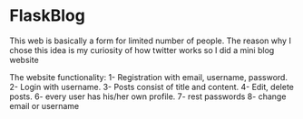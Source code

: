 # FlaskBlog
This web is basically a form for limited number of people. The reason why I chose this idea is my curiosity of how twitter works so I did a mini blog website

The website functionality:
1- Registration with email, username, password.
2- Login with username.
3- Posts consist of title and content.
4- Edit, delete posts.
6- every user has his/her own profile.
7- rest passwords
8- change email or username

